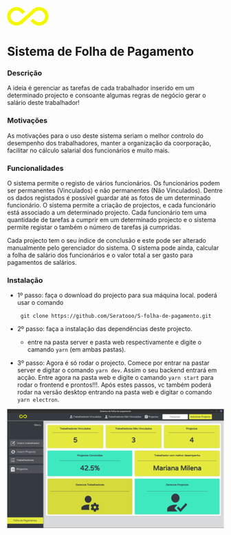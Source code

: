 <img src="Img/logo.svg">

# Sistema de Folha de Pagamento

### Descrição

<p>A ideia é gerenciar as tarefas de cada trabalhador inserido em um determinado projecto e consoante algumas regras de negócio gerar o salário deste trabalhador!</p>

### Motivações
<p>As motivações para o uso deste sistema seriam o melhor controlo do desempenho dos trabalhadores, manter a organização da coorporação, facilitar no cálculo salarial dos funcionários e muito mais.</p>


### Funcionalidades
<p> O sistema permite o registo de vários funcionários. Os funcionários podem ser permanentes (Vinculados) e não permanentes (Não Vinculados). Dentre os dados registados  é possível guardar até as fotos de um determinado funcionário. O sistema permite a criação de projectos, e cada funcionário está associado a um determinado projecto.
Cada funcionário tem uma quantidade de tarefas a cumprir em um determinado projecto e o sistema permite registar o também o número de tarefas já cumpridas.
</p>
<p> Cada projecto tem o seu índice de conclusão e este pode ser alterado manualmente pelo gerenciador do sistema.
O sistema pode ainda, calcular a folha de salário dos funcionários e o valor total a ser gasto para pagamentos de salários.
</p>

### Instalação

 + 1º passo: faça o download do projecto para sua máquina local. poderá usar o comando

      ```git
       git clone https://github.com/Seratooo/S-folha-de-pagamento.git
     ```
 + 2º passo: faça a instalação das dependências deste projecto.
      - entre na pasta server e pasta web respectivamente e digite o camando `yarn` (em ambas pastas).

  + 3º passo: Agora é só rodar o projecto. Comece por entrar na pastar server e digitar o   comando `yarn dev`. Assim o seu backend entrará em acção. Entre agora na pasta web e digite o camando `yarn start` para rodar o frontend e prontos!!!. Após estes passos, vc também poderá rodar na versão desktop entrando na pasta web e digitar o comando `yarn electron`.


<img src="Img/Sistema1.png">

